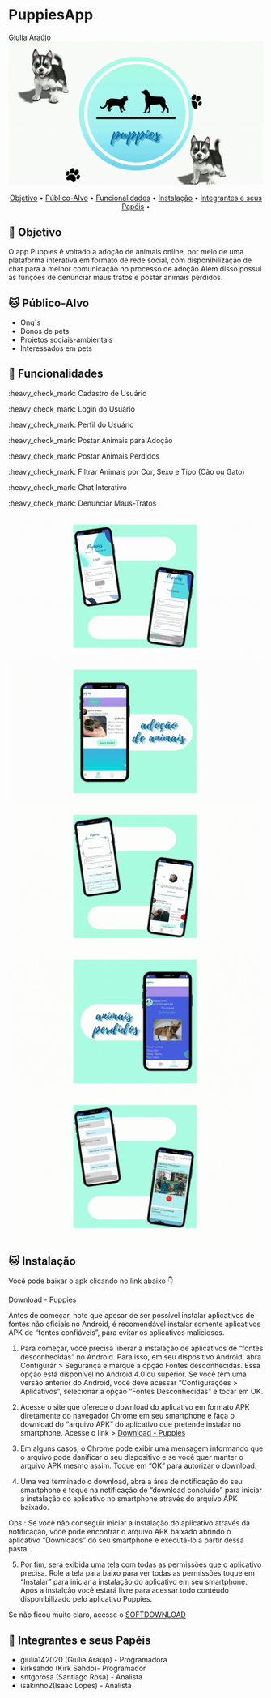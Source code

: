 # PuppiesApp
Giulia Araújo
![Logo](https://github.com/giulia142020/PuppiesApp/blob/master/app/src/main/res/drawable/logo_puppies.gif)


<p align="center">
 <a href="#dog-objetivo">Objetivo</a> •
 <a href="#cat-público-alvo">Público-Alvo</a> • 
 <a href="#dog-funcionalidades">Funcionalidades</a> • 
 <a href="#cat-instalação">Instalação</a> • 
 <a href="#dog-integrantes-e-seus-papéis">Integrantes e seus Papéis</a> • 
</p>

## :dog: **Objetivo**

O app Puppies é voltado a adoção de animais online, por meio de uma plataforma interativa em formato de rede social, com disponibilização de chat para a melhor comunicação no processo de adoção.Além disso possui as funções de denunciar maus tratos e postar animais perdidos.


## :cat: **Público-Alvo**

- Ong´s
- Donos de pets
- Projetos sociais-ambientais
- Interessados em pets


## :dog: **Funcionalidades**
<p>:heavy_check_mark: Cadastro de Usuário</p>
<p>:heavy_check_mark: Login do Usuário</p>
<p>:heavy_check_mark: Perfil do Usuário</p>
<p>:heavy_check_mark: Postar Animais para Adoção</p>
<p>:heavy_check_mark: Postar Animais Perdidos</p>
<p>:heavy_check_mark: Filtrar Animais por Cor, Sexo e Tipo (Cão ou Gato)</p>
<p>:heavy_check_mark: Chat Interativo</p>
<p>:heavy_check_mark: Denunciar Maus-Tratos</p>

![Login e Cadastro](https://github.com/giulia142020/PuppiesApp/blob/master/app/src/main/res/drawable/1_puppies.gif)
![Adoção](https://github.com/giulia142020/PuppiesApp/blob/master/app/src/main/res/drawable/2_puppies.gif)
![Cadastro de Animais e Perfil](https://github.com/giulia142020/PuppiesApp/blob/master/app/src/main/res/drawable/3_puppies.gif)
![Animais Perdidos](https://github.com/giulia142020/PuppiesApp/blob/master/app/src/main/res/drawable/4_puppies.gif)
![Chat e Denuncia](https://github.com/giulia142020/PuppiesApp/blob/master/app/src/main/res/drawable/5_puppies.gif)



## :cat: **Instalação**

Você pode baixar o apk clicando no link abaixo 👇

[Download - Puppies](https://drive.google.com/file/d/1gCR4Es3eQp3ugV7hPr6Ms4PhccTVY4fM/view?usp=sharing)

Antes de começar, note que apesar de ser possível instalar aplicativos de fontes não oficiais no Android, é recomendável instalar somente aplicativos APK de “fontes confiáveis”, para evitar os aplicativos maliciosos.

1. Para começar, você precisa liberar a instalação de aplicativos de “fontes desconhecidas” no Android. Para isso, em seu dispositivo Android, abra Configurar > Segurança e marque a opção Fontes desconhecidas.
Essa opção está disponível no Android 4.0 ou superior. Se você tem uma versão anterior do Android, você deve acessar “Configurações > Aplicativos”, selecionar a opção “Fontes Desconhecidas” e tocar em OK.

2. Acesse o site que oferece o download do aplicativo em formato APK diretamente do navegador Chrome em seu smartphone e faça o download do “arquivo APK” do aplicativo que pretende instalar no smartphone. Acesse o link > [Download - Puppies](https://drive.google.com/file/d/1gCR4Es3eQp3ugV7hPr6Ms4PhccTVY4fM/view?usp=sharing)

3. Em alguns casos, o Chrome pode exibir uma mensagem informando que o arquivo pode danificar o seu dispositivo e se você quer manter o arquivo APK mesmo assim. Toque em “OK” para autorizar o download.

4. Uma vez terminado o download, abra a área de notificação do seu smartphone e toque na notificação de “download concluído” para iniciar a instalação do aplicativo no smartphone através do arquivo APK baixado.

Obs.: Se você não conseguir iniciar a instalação do aplicativo através da notificação, você pode encontrar o arquivo APK baixado abrindo o aplicativo “Downloads” do seu smartphone e executá-lo a partir dessa pasta.

5. Por fim, será exibida uma tela com todas as permissões que o aplicativo precisa. Role a tela para baixo para ver todas as permissões toque em “Instalar” para iniciar a instalação do aplicativo em seu smartphone. Após a instalção você estará livre para acessar todo contéudo disponibilizado pelo aplicativo Puppies.

Se não ficou muito claro, acesse o [SOFTDOWNLOAD](https://www.softdownload.com.br/como-instalar-aplicativos-apk-android.html)


## :dog: **Integrantes e seus Papéis**
<ul>
  <li>giulia142020 (Giulia Araújo) - Programadora</il>
  <li>kirksahdo (Kirk Sahdo)- Programador</il>
  <li>sntgorosa (Santiago Rosa) - Analista</il>
  <li> isakinho2(Isaac Lopes) - Analista</il>
</ul>
